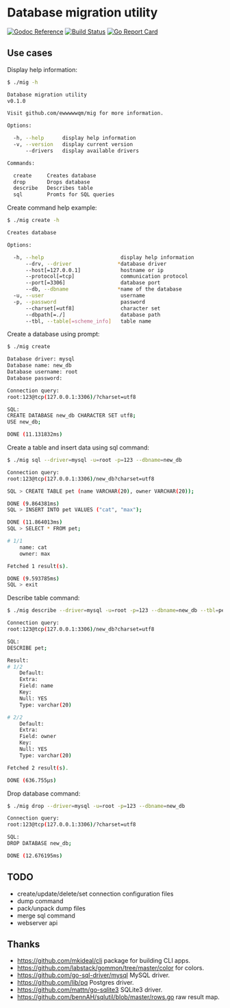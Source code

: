 # Database migration utility

[![Godoc Reference][godoc-img]][godoc]
[![Build Status][ci-img]][ci]
[![Go Report Card][goreportcard-img]][goreportcard]

## Use cases

Display help information:

```sh
$ ./mig -h

Database migration utility
v0.1.0

Visit github.com/ewwwwwqm/mig for more information.

Options:

  -h, --help      display help information
  -v, --version   display current version
      --drivers   display available drivers

Commands:

  create     Creates database
  drop       Drops database
  describe   Describes table
  sql        Promts for SQL queries
```

Create command help example:

```sh
$ ./mig create -h

Creates database

Options:

  -h, --help                         display help information
      --drv, --driver               *database driver
      --host[=127.0.0.1]             hostname or ip
      --protocol[=tcp]               communication protocol
      --port[=3306]                  database port
      --db, --dbname                *name of the database
  -u, --user                         username
  -p, --password                     password
      --charset[=utf8]               character set
      --dbpath[=./]                  database path
      --tbl, --table[=scheme_info]   table name
```

Create a database using prompt:

```sh
$ ./mig create

Database driver: mysql
Database name: new_db
Database username: root
Database password:

Connection query:
root:123@tcp(127.0.0.1:3306)/?charset=utf8

SQL:
CREATE DATABASE new_db CHARACTER SET utf8;
USE new_db;

DONE (11.131832ms)
```

Create a table and insert data using sql command:

```sh
$ ./mig sql --driver=mysql -u=root -p=123 --dbname=new_db

Connection query:
root:123@tcp(127.0.0.1:3306)/new_db?charset=utf8

SQL > CREATE TABLE pet (name VARCHAR(20), owner VARCHAR(20));

DONE (9.864381ms)
SQL > INSERT INTO pet VALUES ("cat", "max");

DONE (11.864013ms)
SQL > SELECT * FROM pet;

# 1/1
	name: cat
	owner: max

Fetched 1 result(s).

DONE (9.593785ms)
SQL > exit
```

Describe table command:
```sh
$ ./mig describe --driver=mysql -u=root -p=123 --dbname=new_db --tbl=pet

Connection query:
root:123@tcp(127.0.0.1:3306)/new_db?charset=utf8

SQL:
DESCRIBE pet;

Result:
# 1/2
	Default:
	Extra:
	Field: name
	Key:
	Null: YES
	Type: varchar(20)

# 2/2
	Default:
	Extra:
	Field: owner
	Key:
	Null: YES
	Type: varchar(20)

Fetched 2 result(s).

DONE (636.755µs)
```

Drop database command:

```sh
$ ./mig drop --driver=mysql -u=root -p=123 --dbname=new_db

Connection query:
root:123@tcp(127.0.0.1:3306)/?charset=utf8

SQL:
DROP DATABASE new_db;

DONE (12.676195ms)
```

## TODO
* create/update/delete/set connection configuration files
* dump command
* pack/unpack dump files
* merge sql command
* webserver api

## Thanks
* https://github.com/mkideal/cli package for building CLI apps.
* https://github.com/labstack/gommon/tree/master/color for colors.
* https://github.com/go-sql-driver/mysql MySQL driver.
* https://github.com/lib/pq Postgres driver.
* https://github.com/mattn/go-sqlite3 SQLite3 driver.
* https://github.com/bennAH/sqlutil/blob/master/rows.go raw result map.

[godoc]: http://godoc.org/github.com/ewwwwwqm/mig
[godoc-img]: https://godoc.org/github.com/ewwwwwqm/mig?status.svg
[ci-img]: https://travis-ci.org/ewwwwwqm/mig.svg?branch=master
[cov-img]: https://coveralls.io/repos/github/ewwwwwqm/migbadge.svg?branch=master
[ci]: https://travis-ci.org/ewwwwwqm/mig
[cov]: https://coveralls.io/github/ewwwwwqm/mig?branch=master
[goreportcard-img]: https://goreportcard.com/badge/github.com/ewwwwwqm/mig?etag=1
[goreportcard]: https://goreportcard.com/report/github.com/ewwwwwqm/mig
